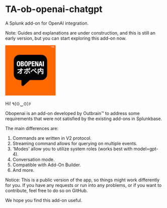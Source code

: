 # TA-ob-openai-chatgpt
A Splunk add-on for OpenAI integration.

Note: Guides and explanations are under construction, and this is still an early version, but you can start exploring this add-on now.

![logo2.png](static%2Flogo2.png)

Hi! ٩(⊙‿⊙)۶

Obopenai is an add-on developed by Outbrain™️ to address some requirements that were not satisfied by the existing add-ons in Splunkbase.

The main differences are:
1. Commands are written in V2 protocol.
2. Streaming command allows for querying on multiple events.
3. 'Modes' allow you to utilize system roles (works best with model=gpt-4).
4. Conversation mode.
5. Compatible with Add-On Builder.
6. And more.

Notice: This is a public version of the app, so things might work differently for you. If you have any requests or run into any problems, or if you want to contribute, feel free to do so on GitHub.

We hope you find this add-on useful.
